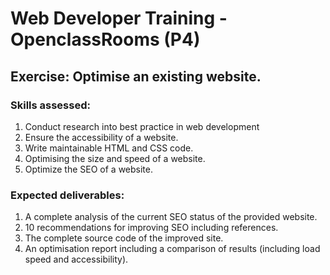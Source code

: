 # Web Developer Training - OpenclassRooms (P4)

## __Exercise:__ Optimise an existing website.

### __Skills assessed:__
 1. Conduct research into best practice in web development
 2. Ensure the accessibility of a website.
 3. Write maintainable HTML and CSS code.
 4. Optimising the size and speed of a website.
 5. Optimize the SEO of a website. 

### __Expected deliverables:__ 
1. A complete analysis of the current SEO status of the provided website. 
2. 10 recommendations for improving SEO including references. 
3. The complete source code of the improved site. 
4. An optimisation report including a comparison of results (including load speed and accessibility).
